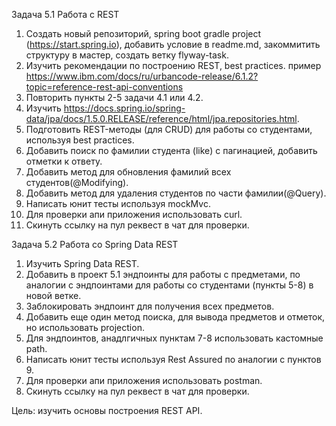 Задача 5.1 Работа с REST
1. Создать новый репозиторий, spring boot gradle project (https://start.spring.io), добавить условие в readme.md, закоммитить структуру в мастер, создать ветку flyway-task.
2. Изучить рекомендации по построению REST, best practices. пример https://www.ibm.com/docs/ru/urbancode-release/6.1.2?topic=reference-rest-api-conventions
3. Повторить пункты 2-5 задачи 4.1 или 4.2.
4. Изучить https://docs.spring.io/spring-data/jpa/docs/1.5.0.RELEASE/reference/html/jpa.repositories.html.
5. Подготовить REST-методы (для CRUD) для работы со студентами, используя best practices.
6. Добавить поиск по фамилии студента (like) c пагинацией, добавить отметки к ответу.
7. Добавить метод для обновления фамилий всех студентов(@Modifying).
8. Добавить метод для удаления студентов по части фамилии(@Query).
9. Написать юнит тесты используя mockMvc.
10. Для проверки апи приложения использовать curl.
11. Скинуть ссылку на пул реквест в чат для проверки.

Задача 5.2 Работа со Spring Data REST
1. Изучить Spring Data REST.
2. Добавить в проект 5.1 эндпоинты для работы с предметами, по аналогии с эндпоинтами для работы со студентами (пункты 5-8) в новой ветке.
3. Заблокировать эндпоинт для получения всех предметов.
4. Добавить еще один метод поиска, для вывода предметов и отметок, но использовать projection.
5. Для эндпоинтов, анадлгичных пунктам 7-8 использовать кастомные path.
6. Написать юнит тесты используя Rest Assured по аналогии с пунктов 9.
7. Для проверки апи приложения использовать postman.
8. Скинуть ссылку на пул реквест в чат для проверки.

Цель: изучить основы построения REST API.
